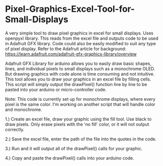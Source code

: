 # Pixel-Graphics-Excel-Tool-for-Small-Displays
A very simple tool to draw pixel graphics in excel for small displays. Uses openpyxl library. This reads from the excel file and outputs code to be used in Adafruit GFX library. Code could also be easily modified to suit any type of pixel display. Refer to the Adafruit article for background: https://learn.adafruit.com/adafruit-gfx-graphics-library/overview 

Adafruit GFX Library for arduino allows you to easily draw basic shapes, lines, and individual pixels to small displays such as a monochrome OLED. But drawing graphics with code alone is time consuming and not intuitive. This tool allows you to draw your graphics in an excel file by filling cells. This script will simply output the drawPixel() function line by line to be pasted into your arduino or micro-controller code. 

Note: This code is currently set up for monochrome displays, where every pixel is the same color. I'm working on another script that will handle color and monochrome. 

1.) Create an excel file, draw your graphic using the fill tool. Use black to draw pixels. Only erase pixels with the 'no fill' color, or it will not output correctly. 

2.) Save the excel file, enter the path of the file into the quotes in the code. 

3.) Run and it will output all of the drawPixel() calls for your graphic. 

4.) Copy and paste the drawPixel() calls into your arduino code. 
